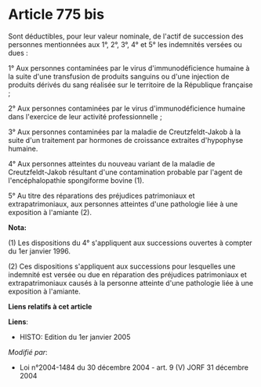# Article 775 bis

Sont déductibles, pour leur valeur nominale, de l'actif de succession des personnes mentionnées aux 1°, 2°, 3°, 4° et 5° les
indemnités versées ou dues :

1° Aux personnes contaminées par le virus d'immunodéficience humaine à la suite d'une transfusion de produits sanguins ou
d'une injection de produits dérivés du sang réalisée sur le territoire de la République française ;

2° Aux personnes contaminées par le virus d'immunodéficience humaine dans l'exercice de leur activité professionnelle ;

3° Aux personnes contaminées par la maladie de Creutzfeldt-Jakob à la suite d'un traitement par hormones de croissance
extraites d'hypophyse humaine.

4° Aux personnes atteintes du nouveau variant de la maladie de Creutzfeldt-Jakob résultant d'une contamination probable par
l'agent de l'encéphalopathie spongiforme bovine (1).

5° Au titre des réparations des préjudices patrimoniaux et extrapatrimoniaux, aux personnes atteintes d'une pathologie liée à
une exposition à l'amiante (2).

**Nota:**

(1) Les dispositions du 4° s'appliquent aux successions ouvertes à compter du 1er janvier 1996.

(2) Ces dispositions s'appliquent aux successions pour lesquelles une indemnité est versée ou due en réparation des
préjudices patrimoniaux et extrapatrimoniaux causés à la personne atteinte d'une pathologie liée à une exposition à
l'amiante.

**Liens relatifs à cet article**

**Liens**:

  - HISTO: Edition du 1er janvier 2005

_Modifié par_:

  - Loi n°2004-1484 du 30 décembre 2004 - art. 9 (V) JORF 31 décembre 2004
